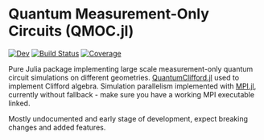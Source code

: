 # Quantum Measurement-Only Circuits (QMOC.jl)

[![Dev](https://img.shields.io/badge/docs-dev-blue.svg)](https://danielsimm.github.io/QMOC.jl/dev/)
[![Build Status](https://github.com/danielsimm/LatticeCircuits.jl/actions/workflows/CI.yml/badge.svg?branch=main)](https://github.com/danielsimm/LatticeCircuits.jl/actions/workflows/CI.yml?query=branch%3Amain)
[![Coverage](https://codecov.io/gh/danielsimm/QMOC.jl/branch/main/graph/badge.svg)](https://codecov.io/gh/danielsimm/QMOC.jl)

Pure Julia package implementing large scale measurement-only quantum circuit simulations on different geometries. [QuantumClifford.jl](https://github.com/QuantumSavory/QuantumClifford.jl) used to implement Clifford algebra. Simulation parallelism implemented with [MPI.jl](https://github.com/JuliaParallel/MPI.jl), currently without fallback - make sure you have a working MPI executable linked. 

Mostly undocumented and early stage of development, expect breaking changes and added features.
